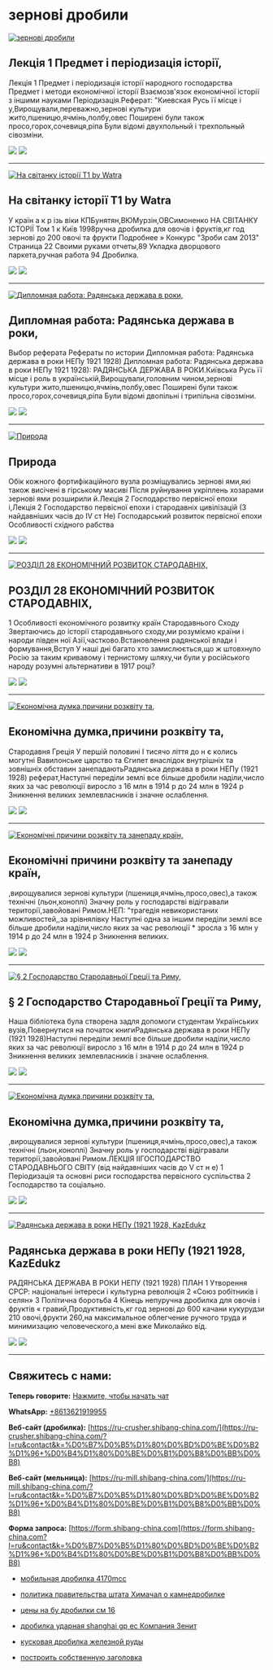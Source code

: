# зернові дробили

<a href="https://swt.shibang-china.com/?l=ru&img&k=%D0%B7%D0%B5%D1%80%D0%BD%D0%BE%D0%B2%D1%96+%D0%B4%D1%80%D0%BE%D0%B1%D0%B8%D0%BB%D0%B8" target="_blank">![зернові дробили](http://static.shibang-china.com/all-800x300/756.jpg)</a>

## Лекція 1 Предмет і періодизація історії,
Лекція 1 Предмет і періодизація історії народного господарства Предмет і методи економічної історії Взаємозв'язок економічної історії з іншими науками Періодизація.Реферат: "Киевская Русь її місце і у,Вирощували,переважно,зернові культури жито,пшеницю,ячмінь,полбу,овес Поширені були також просо,горох,сочевиця,ріпа Були відомі двухпольный і трехпольный сівозміни.


<a href="https://whatsapp.shibangsoft.com/WhatsApp.php" target="_blank" title="WhatsApp">![](http://static.shibang-china.com/icon/whatsapp.png)</a> <a href="https://swt.shibang-china.com/?l=ru&icon&k=%D0%B7%D0%B5%D1%80%D0%BD%D0%BE%D0%B2%D1%96+%D0%B4%D1%80%D0%BE%D0%B1%D0%B8%D0%BB%D0%B8" target="_blank">![](http://static.shibang-china.com/icon/chat-ru.png)</a>

---

<a href="https://swt.shibang-china.com/?l=ru&img&k=%D0%B7%D0%B5%D1%80%D0%BD%D0%BE%D0%B2%D1%96+%D0%B4%D1%80%D0%BE%D0%B1%D0%B8%D0%BB%D0%B8" target="_blank">![На світанку історії Т1 by Watra](http://static.shibang-china.com/all-800x300/828.jpg)</a>

## На світанку історії Т1 by Watra
У країн а к р ізь віки КПБунятян,ВЮМурзін,ОВСимоненко НА СВІТАНКУ ІСТОРІЇ Том 1 к Київ 1998ручна дробилка для овочів і фруктів,кг год зернові до 200 овочі та фрукти Подробнее » Конкурс "Зроби сам 2013" Страница 22 Своими руками отчеты,89 Укладка дворцового паркета,ручная работа 94 Дробилка.


<a href="https://whatsapp.shibangsoft.com/WhatsApp.php" target="_blank" title="WhatsApp">![](http://static.shibang-china.com/icon/whatsapp.png)</a> <a href="https://swt.shibang-china.com/?l=ru&icon&k=%D0%B7%D0%B5%D1%80%D0%BD%D0%BE%D0%B2%D1%96+%D0%B4%D1%80%D0%BE%D0%B1%D0%B8%D0%BB%D0%B8" target="_blank">![](http://static.shibang-china.com/icon/chat-ru.png)</a>

---

<a href="https://swt.shibang-china.com/?l=ru&img&k=%D0%B7%D0%B5%D1%80%D0%BD%D0%BE%D0%B2%D1%96+%D0%B4%D1%80%D0%BE%D0%B1%D0%B8%D0%BB%D0%B8" target="_blank">![Дипломная работа: Радянська держава в роки,](http://static.shibang-china.com/all-800x300/1280.jpg)</a>

## Дипломная работа: Радянська держава в роки,
Выбор реферата Рефераты по истории Дипломная работа: Радянська держава в роки НЕПу 1921 1928) Дипломная работа: Радянська держава в роки НЕПу 1921 1928): РАДЯНСЬКА ДЕРЖАВА В РОКИ.Київська Русь її місце і роль в українській,Вирощували,головним чином,зернові культури жито,пшеницю,ячмінь,полбу,овес Поширені були також просо,горох,сочевиця,ріпа Були відомі двопільні і трипільна сівозміни.


<a href="https://whatsapp.shibangsoft.com/WhatsApp.php" target="_blank" title="WhatsApp">![](http://static.shibang-china.com/icon/whatsapp.png)</a> <a href="https://swt.shibang-china.com/?l=ru&icon&k=%D0%B7%D0%B5%D1%80%D0%BD%D0%BE%D0%B2%D1%96+%D0%B4%D1%80%D0%BE%D0%B1%D0%B8%D0%BB%D0%B8" target="_blank">![](http://static.shibang-china.com/icon/chat-ru.png)</a>

---

<a href="https://swt.shibang-china.com/?l=ru&img&k=%D0%B7%D0%B5%D1%80%D0%BD%D0%BE%D0%B2%D1%96+%D0%B4%D1%80%D0%BE%D0%B1%D0%B8%D0%BB%D0%B8" target="_blank">![Природа](http://static.shibang-china.com/all-800x300/1496.jpg)</a>

## Природа
Обік кожного фортифікаційного вузла розміщувались зернові ями,які також висічені в гірському масиві Після руйнування укріплень хозарами зернові ями розширили й.Лекція 2 Господарство первісної епохи і,Лекція 2 Господарство первісної епохи і стародавніх цивілізацій (З найдавніших часів до IV ст Не) Господарський розвиток первісної епохи Особливості східного рабства


<a href="https://whatsapp.shibangsoft.com/WhatsApp.php" target="_blank" title="WhatsApp">![](http://static.shibang-china.com/icon/whatsapp.png)</a> <a href="https://swt.shibang-china.com/?l=ru&icon&k=%D0%B7%D0%B5%D1%80%D0%BD%D0%BE%D0%B2%D1%96+%D0%B4%D1%80%D0%BE%D0%B1%D0%B8%D0%BB%D0%B8" target="_blank">![](http://static.shibang-china.com/icon/chat-ru.png)</a>

---

<a href="https://swt.shibang-china.com/?l=ru&img&k=%D0%B7%D0%B5%D1%80%D0%BD%D0%BE%D0%B2%D1%96+%D0%B4%D1%80%D0%BE%D0%B1%D0%B8%D0%BB%D0%B8" target="_blank">![РОЗДІЛ 28 ЕКОНОМІЧНИЙ РОЗВИТОК СТАРОДАВНІХ,](http://static.shibang-china.com/all-800x300/569.jpg)</a>

## РОЗДІЛ 28 ЕКОНОМІЧНИЙ РОЗВИТОК СТАРОДАВНІХ,
1 Особливості економічного розвитку країн Стародавнього Сходу Звертаючись до історії стародавнього сходу,ми розуміємо країни і народи півден ної Азії,частково.Встановлення радянської влади і формування,Вступ У наші дні багато хто замислюється,що ж штовхнуло Росію за таким кривавому і тернистому шляху,чи були у російського народу розумні альтернативи в 1917 році?


<a href="https://whatsapp.shibangsoft.com/WhatsApp.php" target="_blank" title="WhatsApp">![](http://static.shibang-china.com/icon/whatsapp.png)</a> <a href="https://swt.shibang-china.com/?l=ru&icon&k=%D0%B7%D0%B5%D1%80%D0%BD%D0%BE%D0%B2%D1%96+%D0%B4%D1%80%D0%BE%D0%B1%D0%B8%D0%BB%D0%B8" target="_blank">![](http://static.shibang-china.com/icon/chat-ru.png)</a>

---

<a href="https://swt.shibang-china.com/?l=ru&img&k=%D0%B7%D0%B5%D1%80%D0%BD%D0%BE%D0%B2%D1%96+%D0%B4%D1%80%D0%BE%D0%B1%D0%B8%D0%BB%D0%B8" target="_blank">![Економічна думка,причини розквіту та,](http://static.shibang-china.com/all-800x300/886.jpg)</a>

## Економічна думка,причини розквіту та,
Стародавня Греція У першій половині І тисячо ліття до н є колись могутні Вавилонське царство та Єгипет внаслідок внутрішніх та зовнішніх обставин занепадаютьРадянська держава в роки НЕПу (1921 1928) реферат,Наступні переділи землі все більше дробили наділи,число яких за час революції виросло з 16 млн в 1914 р до 24 млн в 1924 р Зникнення великих землевласників і значне ослаблення.


<a href="https://whatsapp.shibangsoft.com/WhatsApp.php" target="_blank" title="WhatsApp">![](http://static.shibang-china.com/icon/whatsapp.png)</a> <a href="https://swt.shibang-china.com/?l=ru&icon&k=%D0%B7%D0%B5%D1%80%D0%BD%D0%BE%D0%B2%D1%96+%D0%B4%D1%80%D0%BE%D0%B1%D0%B8%D0%BB%D0%B8" target="_blank">![](http://static.shibang-china.com/icon/chat-ru.png)</a>

---

<a href="https://swt.shibang-china.com/?l=ru&img&k=%D0%B7%D0%B5%D1%80%D0%BD%D0%BE%D0%B2%D1%96+%D0%B4%D1%80%D0%BE%D0%B1%D0%B8%D0%BB%D0%B8" target="_blank">![Економічні причини розквіту та занепаду країн,](http://static.shibang-china.com/all-800x300/1525.jpg)</a>

## Економічні причини розквіту та занепаду країн,
,вирощувалися зернові культури (пшениця,ячмінь,просо,овес),а також технічні (льон,коноплі) Значну роль у господарстві відігравали території,завойовані Римом.НЕП: "трагедія невикористаних можливостей,,за зрівнялівку Наступні одна за іншим переділи землі все більше дробили наділи,число яких за час революції * зросла з 16 млн у 1914 р до 24 млн в 1924 р Зникнення великих.


<a href="https://whatsapp.shibangsoft.com/WhatsApp.php" target="_blank" title="WhatsApp">![](http://static.shibang-china.com/icon/whatsapp.png)</a> <a href="https://swt.shibang-china.com/?l=ru&icon&k=%D0%B7%D0%B5%D1%80%D0%BD%D0%BE%D0%B2%D1%96+%D0%B4%D1%80%D0%BE%D0%B1%D0%B8%D0%BB%D0%B8" target="_blank">![](http://static.shibang-china.com/icon/chat-ru.png)</a>

---

<a href="https://swt.shibang-china.com/?l=ru&img&k=%D0%B7%D0%B5%D1%80%D0%BD%D0%BE%D0%B2%D1%96+%D0%B4%D1%80%D0%BE%D0%B1%D0%B8%D0%BB%D0%B8" target="_blank">![§ 2 Господарство Стародавньої Греції та Риму,](http://static.shibang-china.com/all-800x300/168.jpg)</a>

## § 2 Господарство Стародавньої Греції та Риму,
Наша бібліотека була створена задля допомоги студентам Українських вузів,Повернутися на початок книгиРадянська держава в роки НЕПу (1921 1928)Наступні переділи землі все більше дробили наділи,число яких за час революції виросло з 16 млн в 1914 р до 24 млн в 1924 р Зникнення великих землевласників і значне ослаблення.


<a href="https://whatsapp.shibangsoft.com/WhatsApp.php" target="_blank" title="WhatsApp">![](http://static.shibang-china.com/icon/whatsapp.png)</a> <a href="https://swt.shibang-china.com/?l=ru&icon&k=%D0%B7%D0%B5%D1%80%D0%BD%D0%BE%D0%B2%D1%96+%D0%B4%D1%80%D0%BE%D0%B1%D0%B8%D0%BB%D0%B8" target="_blank">![](http://static.shibang-china.com/icon/chat-ru.png)</a>

---

<a href="https://swt.shibang-china.com/?l=ru&img&k=%D0%B7%D0%B5%D1%80%D0%BD%D0%BE%D0%B2%D1%96+%D0%B4%D1%80%D0%BE%D0%B1%D0%B8%D0%BB%D0%B8" target="_blank">![Економічна думка,причини розквіту та,](http://static.shibang-china.com/all-800x300/858.jpg)</a>

## Економічна думка,причини розквіту та,
,вирощувалися зернові культури (пшениця,ячмінь,просо,овес),а також технічні (льон,коноплі) Значну роль у господарстві відігравали території,завойовані Римом.ЛЕКЦІЯ IIГОСПОДАРСТВО СТАРОДАВНЬОГО СВІТУ (від найдавніших часів до V ст н е) 1 Періодизація та основні риси господарства первісного суспільства 2 Господарство та соціально.


<a href="https://whatsapp.shibangsoft.com/WhatsApp.php" target="_blank" title="WhatsApp">![](http://static.shibang-china.com/icon/whatsapp.png)</a> <a href="https://swt.shibang-china.com/?l=ru&icon&k=%D0%B7%D0%B5%D1%80%D0%BD%D0%BE%D0%B2%D1%96+%D0%B4%D1%80%D0%BE%D0%B1%D0%B8%D0%BB%D0%B8" target="_blank">![](http://static.shibang-china.com/icon/chat-ru.png)</a>

---

<a href="https://swt.shibang-china.com/?l=ru&img&k=%D0%B7%D0%B5%D1%80%D0%BD%D0%BE%D0%B2%D1%96+%D0%B4%D1%80%D0%BE%D0%B1%D0%B8%D0%BB%D0%B8" target="_blank">![Радянська держава в роки НЕПу (1921 1928, KazEdukz](http://static.shibang-china.com/all-800x300/1367.jpg)</a>

## Радянська держава в роки НЕПу (1921 1928, KazEdukz
РАДЯНСЬКА ДЕРЖАВА В РОКИ НЕПУ (1921 1928) ПЛАН 1 Утворення СРСР: національні інтереси і культурна революція 2 «Cоюз робітників і селян» 3 Політична боротьба 4 Кінець непуручна дробилка для овочів і фруктів « гравий,Продуктивність,кг год зернові до 600 качани кукурудзи 210 овочі,фрукти 260,на максимальное облегчение ручного труда и минимизацию человеческого,а мені вже Миколайко від.


<a href="https://whatsapp.shibangsoft.com/WhatsApp.php" target="_blank" title="WhatsApp">![](http://static.shibang-china.com/icon/whatsapp.png)</a> <a href="https://swt.shibang-china.com/?l=ru&icon&k=%D0%B7%D0%B5%D1%80%D0%BD%D0%BE%D0%B2%D1%96+%D0%B4%D1%80%D0%BE%D0%B1%D0%B8%D0%BB%D0%B8" target="_blank">![](http://static.shibang-china.com/icon/chat-ru.png)</a>

---
## Свяжитесь с нами:

**Теперь говорите:** [Нажмите, чтобы начать чат](https://swt.shibang-china.com?l=ru&contact&k=%D0%B7%D0%B5%D1%80%D0%BD%D0%BE%D0%B2%D1%96+%D0%B4%D1%80%D0%BE%D0%B1%D0%B8%D0%BB%D0%B8)

**WhatsApp:**  [+8613621919955](https://whatsapp.shibangsoft.com/WhatsApp.php)

**Веб-сайт (дробилка):** [https://ru-crusher.shibang-china.com/](https://ru-crusher.shibang-china.com/?l=ru&contact&k=%D0%B7%D0%B5%D1%80%D0%BD%D0%BE%D0%B2%D1%96+%D0%B4%D1%80%D0%BE%D0%B1%D0%B8%D0%BB%D0%B8)

**Веб-сайт (мельница):** [https://ru-mill.shibang-china.com/](https://ru-mill.shibang-china.com/?l=ru&contact&k=%D0%B7%D0%B5%D1%80%D0%BD%D0%BE%D0%B2%D1%96+%D0%B4%D1%80%D0%BE%D0%B1%D0%B8%D0%BB%D0%B8)

**Форма запроса:** [https://form.shibang-china.com](https://form.shibang-china.com?l=ru&contact&k=%D0%B7%D0%B5%D1%80%D0%BD%D0%BE%D0%B2%D1%96+%D0%B4%D1%80%D0%BE%D0%B1%D0%B8%D0%BB%D0%B8)

* [мобильная дробилка 4170mcc](../120/%D0%BC%D0%BE%D0%B1%D0%B8%D0%BB%D1%8C%D0%BD%D0%B0%D1%8F%20%D0%B4%D1%80%D0%BE%D0%B1%D0%B8%D0%BB%D0%BA%D0%B0%204170mcc.md)

* [политика правительства штата Химачал о камнедробилке](../117/%D0%BF%D0%BE%D0%BB%D0%B8%D1%82%D0%B8%D0%BA%D0%B0%20%D0%BF%D1%80%D0%B0%D0%B2%D0%B8%D1%82%D0%B5%D0%BB%D1%8C%D1%81%D1%82%D0%B2%D0%B0%20%D1%88%D1%82%D0%B0%D1%82%D0%B0%20%D0%A5%D0%B8%D0%BC%D0%B0%D1%87%D0%B0%D0%BB%20%D0%BE%20%D0%BA%D0%B0%D0%BC%D0%BD%D0%B5%D0%B4%D1%80%D0%BE%D0%B1%D0%B8%D0%BB%D0%BA%D0%B5.md)

* [цены на бу дробилки см 16](../106/%D1%86%D0%B5%D0%BD%D1%8B%20%D0%BD%D0%B0%20%D0%B1%D1%83%20%D0%B4%D1%80%D0%BE%D0%B1%D0%B8%D0%BB%D0%BA%D0%B8%20%D1%81%D0%BC%2016.md)

* [дробилка ударная shanghai gp ec Компания Зенит](../112/%D0%B4%D1%80%D0%BE%D0%B1%D0%B8%D0%BB%D0%BA%D0%B0%20%D1%83%D0%B4%D0%B0%D1%80%D0%BD%D0%B0%D1%8F%20shanghai%20gp%20ec%20%D0%9A%D0%BE%D0%BC%D0%BF%D0%B0%D0%BD%D0%B8%D1%8F%20%D0%97%D0%B5%D0%BD%D0%B8%D1%82.md)

* [кусковая дробилка железной руды](../118/%D0%BA%D1%83%D1%81%D0%BA%D0%BE%D0%B2%D0%B0%D1%8F%20%D0%B4%D1%80%D0%BE%D0%B1%D0%B8%D0%BB%D0%BA%D0%B0%20%D0%B6%D0%B5%D0%BB%D0%B5%D0%B7%D0%BD%D0%BE%D0%B9%20%D1%80%D1%83%D0%B4%D1%8B.md)

* [построить собственную заголовка](../110/%D0%BF%D0%BE%D1%81%D1%82%D1%80%D0%BE%D0%B8%D1%82%D1%8C%20%D1%81%D0%BE%D0%B1%D1%81%D1%82%D0%B2%D0%B5%D0%BD%D0%BD%D1%83%D1%8E%20%D0%B7%D0%B0%D0%B3%D0%BE%D0%BB%D0%BE%D0%B2%D0%BA%D0%B0.md)